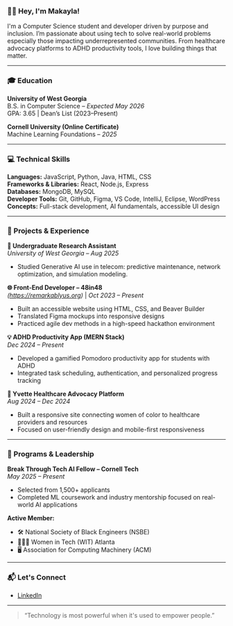 ### 👋🏾 Hey, I'm Makayla!

I'm a Computer Science student and developer driven by purpose and inclusion. I’m passionate about using tech to solve real-world problems especially those impacting underrepresented communities. From healthcare advocacy platforms to ADHD productivity tools, I love building things that matter.

---

### 🎓 Education

**University of West Georgia**  
B.S. in Computer Science – *Expected May 2026*  
GPA: 3.65 | Dean’s List (2023–Present)

**Cornell University (Online Certificate)**  
Machine Learning Foundations – *2025*

---

### 💻 Technical Skills

**Languages:** JavaScript, Python, Java, HTML, CSS  
**Frameworks & Libraries:** React, Node.js, Express  
**Databases:** MongoDB, MySQL  
**Developer Tools:** Git, GitHub, Figma, VS Code, IntelliJ, Eclipse, WordPress  
**Concepts:** Full-stack development, AI fundamentals, accessible UI design

---

### 🚀 Projects & Experience

**🔬 Undergraduate Research Assistant**  
*University of West Georgia – Aug 2025*  
- Studied Generative AI use in telecom: predictive maintenance, network optimization, and simulation modeling.  

**🌐 Front-End Developer – 48in48**  
*(https://remarkablyus.org)* | *Oct 2023 – Present*  
- Built an accessible website using HTML, CSS, and Beaver Builder  
- Translated Figma mockups into responsive designs  
- Practiced agile dev methods in a high-speed hackathon environment  

**💡 ADHD Productivity App (MERN Stack)**  
*Dec 2024 – Present*  
- Developed a gamified Pomodoro productivity app for students with ADHD  
- Integrated task scheduling, authentication, and personalized progress tracking  

**🧠 Yvette Healthcare Advocacy Platform**  
*Aug 2024 – Dec 2024*  
- Built a responsive site connecting women of color to healthcare providers and resources  
- Focused on user-friendly design and mobile-first responsiveness

---

### 🌟 Programs & Leadership

**Break Through Tech AI Fellow – Cornell Tech**  
*May 2025 – Present*  
- Selected from 1,500+ applicants  
- Completed ML coursework and industry mentorship focused on real-world AI applications

**Active Member:**  
- 🛠 National Society of Black Engineers (NSBE)  
- 👩🏾‍💻 Women in Tech (WIT) Atlanta  
- 🖥 Association for Computing Machinery (ACM)

---

### 📬 Let's Connect

- [LinkedIn](https://www.linkedin.com/in/makayla-wray-896b56277/|)     

---

> “Technology is most powerful when it's used to empower people.”

